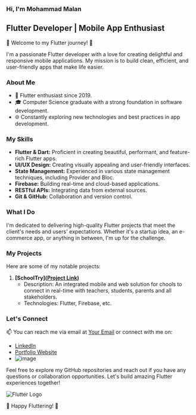  

### Hi, I'm Mohammad Malan

## Flutter Developer | Mobile App Enthusiast

🚀 Welcome to my Flutter journey! 🚀

I'm a passionate Flutter developer with a love for creating delightful and responsive mobile applications. My mission is to build clean, efficient, and user-friendly apps that make life easier.

### About Me

- 📱 Flutter enthusiast since 2019.
- 🎓 Computer Science graduate with a strong foundation in software development.
- 🌐 Constantly exploring new technologies and best practices in app development.

### My Skills

- **Flutter & Dart:** Proficient in creating beautiful, performant, and feature-rich Flutter apps.
- **UI/UX Design:** Creating visually appealing and user-friendly interfaces.
- **State Management:** Experienced in various state management techniques, including Provider and Bloc.
- **Firebase:** Building real-time and cloud-based applications.
- **RESTful APIs:** Integrating data from external sources.
- **Git & GitHub:** Collaboration and version control.

### What I Do

I'm dedicated to delivering high-quality Flutter projects that meet the client's needs and users' expectations. Whether it's a startup idea, an e-commerce app, or anything in between, I'm up for the challenge.

### My Projects

Here are some of my notable projects:

1. **[SchoolTry]([Project Link](https://play.google.com/store/apps/details?id=com.softuvosol.schooltry&hl=en&gl=US))**
   - Description: An integrated mobile and web solution for chools to connect in real-time with teachers, students, parents and all stakeholders.
   - Technologies: Flutter, Firebase, etc.

### Let's Connect

📫 You can reach me via email at [Your Email](mailto:mohammedmalan60@gmail.com) or connect with me on:

- [LinkedIn](https://www.linkedin.com/in/mohammedmalan)
- [Portfolio Website](https://mohammedmalan.netlify.app)
- ![image]({[BadgeURLHere](https://img.shields.io/badge/Medium-12100E?style=for-the-badge&logo=medium&logoColor=white)})

Feel free to explore my GitHub repositories and reach out if you have any questions or collaboration opportunities. Let's build amazing Flutter experiences together!

![Flutter Logo](https://flutter.dev/images/logo.png)

🚀 Happy Fluttering! 🚀

<!--
**TheSiyynndicate/TheSiyynndicate** is a ✨ _special_ ✨ repository because its `README.md` (this file) appears on your GitHub profile.

Here are some ideas to get you started:

- 🔭 I’m currently working on ...
- 🌱 I’m currently learning ...
- 👯 I’m looking to collaborate on ...
- 🤔 I’m looking for help with ...
- 💬 Ask me about ...
- 📫 How to reach me: ...
- 😄 Pronouns: ...
- ⚡ Fun fact: ...
-->
